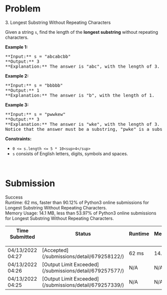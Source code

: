 
# Problem

<div class="description__24sA">

<div class="css-101rr4k">

<div data-cy="question-title" class="css-v3d350">3. Longest Substring Without Repeating Characters</div>

</div>

<div class="content__u3I1 question-content__JfgR">

<div>

Given a string `s`, find the length of the **longest substring** without repeating characters.

**Example 1:**

<pre>**Input:** s = "abcabcbb"
**Output:** 3
**Explanation:** The answer is "abc", with the length of 3.
</pre>

**Example 2:**

<pre>**Input:** s = "bbbbb"
**Output:** 1
**Explanation:** The answer is "b", with the length of 1.
</pre>

**Example 3:**

<pre>**Input:** s = "pwwkew"
**Output:** 3
**Explanation:** The answer is "wke", with the length of 3.
Notice that the answer must be a substring, "pwke" is a subsequence and not a substring.
</pre>

**Constraints:**

*   `0 <= s.length <= 5 * 10<sup>4</sup>`
*   `s` consists of English letters, digits, symbols and spaces.

</div>

</div>

<br>

# Submission

<div class="success__3Ai7">Success</div>

<div class="info__2oQ9"><span>Runtime: <span class="data__HC-i">62 ms</span><span>, faster than <span class="data__HC-i">90.12%</span> of Python3 online submissions for Longest Substring Without Repeating Characters.</span></span></div>

<div class="info__2oQ9"><span>Memory Usage: <span class="data__HC-i">14.1 MB</span><span>, less than <span class="data__HC-i">53.97%</span> of Python3 online submissions for Longest Substring Without Repeating Characters.</span></span></div>

</div>

<table class=""><colgroup><col><col><col><col><col></colgroup>

<thead class="ant-table-thead">

<tr>

<th class="time-column__1guG"><span class="ant-table-header-column">

<div><span class="ant-table-column-title">Time Submitted</span><span class="ant-table-column-sorter"></span></div>

</span></th>

<th class="status-column__3SUg"><span class="ant-table-header-column">

<div><span class="ant-table-column-title">Status</span><span class="ant-table-column-sorter"></span></div>

</span></th>

<th class="runtime-column__1ka_"><span class="ant-table-header-column">

<div><span class="ant-table-column-title">Runtime</span><span class="ant-table-column-sorter"></span></div>

</span></th>

<th class="memory-column__1dxp"><span class="ant-table-header-column">

<div><span class="ant-table-column-title">Memory</span><span class="ant-table-column-sorter"></span></div>

</span></th>

<th class="lang-column__tR-8"><span class="ant-table-header-column">

<div><span class="ant-table-column-title">Language</span><span class="ant-table-column-sorter"></span></div>

</span></th>

</tr>

</thead>

<tbody class="ant-table-tbody">

<tr class="ant-table-row ant-table-row-level-0" data-row-key="679258122">

<td class="time-column__1guG">04/13/2022 04:27</td>

<td class="status-column__3SUg">[Accepted](/submissions/detail/679258122/)</td>

<td class="runtime-column__1ka_">62 ms</td>

<td class="memory-column__1dxp">14.1 MB</td>

<td class="lang-column__tR-8">python3</td>

</tr>

<tr class="ant-table-row ant-table-row-level-0" data-row-key="679257577">

<td class="time-column__1guG">04/13/2022 04:26</td>

<td class="status-column__3SUg">[Output Limit Exceeded](/submissions/detail/679257577/)</td>

<td class="runtime-column__1ka_">N/A</td>

<td class="memory-column__1dxp">N/A</td>

<td class="lang-column__tR-8">python3</td>

</tr>

<tr class="ant-table-row ant-table-row-level-0" data-row-key="679257339">

<td class="time-column__1guG">04/13/2022 04:25</td>

<td class="status-column__3SUg">[Output Limit Exceeded](/submissions/detail/679257339/)</td>

<td class="runtime-column__1ka_">N/A</td>

<td class="memory-column__1dxp">N/A</td>

<td class="lang-column__tR-8">python3</td>

</tr>

</tbody>

</table>